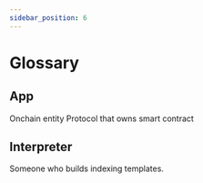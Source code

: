 ```yaml
---
sidebar_position: 6
---
```


# Glossary

## App
Onchain entity
Protocol that owns smart contract

## Interpreter
Someone who builds indexing templates.

